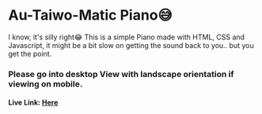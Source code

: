 # Au-Taiwo-Matic Piano😅
I know, it's silly right😂
This is a simple Piano made with HTML, CSS and Javascript, it might be a bit slow on getting the sound back to you.. but you get the point.
### Please go into desktop View with landscape orientation if viewing on mobile.
#### Live Link: [Here](https://jolomitee.github.io/Javascript---Piano/)
